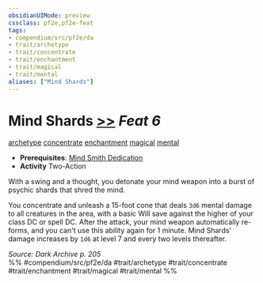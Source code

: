 ```yaml
---
obsidianUIMode: preview
cssclass: pf2e,pf2e-feat
tags:
- compendium/src/pf2e/da
- trait/archetype
- trait/concentrate
- trait/enchantment
- trait/magical
- trait/mental
aliases: ["Mind Shards"]
---
```

# Mind Shards  [>>](/rules/core-rulebook/chapter-9-playing-the-game.md#Actions "Two-Action") *Feat 6*  
[archetype](/rules/traits/archetype.md)  [concentrate](/rules/traits/concentrate.md)  [enchantment](/rules/traits/enchantment.md)  [magical](/rules/traits/magical.md)  [mental](/rules/traits/mental.md)  

- **Prerequisites**: [Mind Smith Dedication](/compendium/feats/mind-smith-dedication-da.md)
- **Activity** Two-Action

With a swing and a thought, you detonate your mind weapon into a burst of psychic shards that shred the mind.

You concentrate and unleash a 15-foot cone that deals `3d6` mental damage to all creatures in the area, with a basic Will save against the higher of your class DC or spell DC. After the attack, your mind weapon automatically re-forms, and you can't use this ability again for 1 minute. Mind Shards' damage increases by `1d6` at level 7 and every two levels thereafter.

*Source: Dark Archive p. 205*  
%% #compendium/src/pf2e/da #trait/archetype #trait/concentrate #trait/enchantment #trait/magical #trait/mental %%